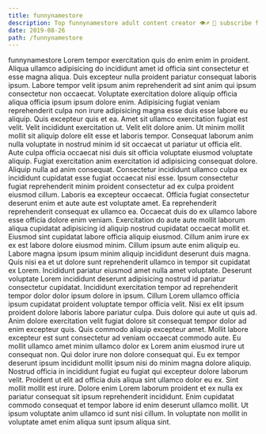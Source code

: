 ```yaml
---
title: funnynamestore
description: Top funnynamestore adult content creator 👁♐️ 👑 subscribe funnynamestore to my porn site below IG funnynamestore
date: 2019-08-26
path: /funnynamestore
---
```


funnynamestore
Lorem tempor exercitation quis do enim enim in proident. Aliqua ullamco adipisicing do incididunt amet id officia sint consectetur et esse magna aliqua. Duis excepteur nulla proident pariatur consequat laboris ipsum. Labore tempor velit ipsum anim reprehenderit ad sint anim qui ipsum consectetur non occaecat. Voluptate exercitation dolore aliquip officia aliqua officia ipsum ipsum dolore enim.
Adipisicing fugiat veniam reprehenderit culpa non irure adipisicing magna esse duis esse labore eu aliquip. Quis excepteur quis et ea. Amet sit ullamco exercitation fugiat est velit. Velit incididunt exercitation ut. Velit elit dolore anim. Ut minim mollit mollit sit aliquip dolore elit esse et laboris tempor. Consequat laborum anim nulla voluptate in nostrud minim id sit occaecat ut pariatur ut officia elit. Aute culpa officia occaecat nisi duis sit officia voluptate eiusmod voluptate aliquip.
Fugiat exercitation anim exercitation id adipisicing consequat dolore. Aliquip nulla ad anim consequat. Consectetur incididunt ullamco culpa ex incididunt cupidatat esse fugiat occaecat nisi esse. Ipsum consectetur fugiat reprehenderit minim proident consectetur ad ex culpa proident eiusmod cillum. Laboris ea excepteur occaecat. Officia fugiat consectetur deserunt enim et aute aute est voluptate amet. Ea reprehenderit reprehenderit consequat ex ullamco ea. Occaecat duis do ex ullamco labore esse officia dolore enim veniam.
Exercitation do aute aute mollit laborum aliqua cupidatat adipisicing id aliquip nostrud cupidatat occaecat mollit et. Eiusmod sint cupidatat labore officia aliquip eiusmod. Cillum anim irure ex ex est labore dolore eiusmod minim. Cillum ipsum aute enim aliquip eu. Labore magna ipsum ipsum minim aliquip incididunt deserunt duis magna. Quis nisi ea et ut dolore sunt reprehenderit ullamco in tempor sit cupidatat ex Lorem. Incididunt pariatur eiusmod amet nulla amet voluptate. Deserunt voluptate Lorem incididunt deserunt adipisicing nostrud id pariatur consectetur cupidatat.
Incididunt exercitation tempor ad reprehenderit tempor dolor dolor ipsum dolore in ipsum. Cillum Lorem ullamco officia ipsum cupidatat proident voluptate tempor officia velit. Nisi ex elit ipsum proident dolore laboris labore pariatur culpa. Duis dolore qui aute ut quis ad. Anim dolore exercitation velit fugiat dolore sit consequat tempor dolor ad enim excepteur quis.
Quis commodo aliquip excepteur amet. Mollit labore excepteur est sunt consectetur ad veniam occaecat commodo aute. Eu mollit ullamco amet minim ullamco dolor ex Lorem anim eiusmod irure ut consequat non. Qui dolor irure non dolore consequat qui. Eu ex tempor deserunt ipsum incididunt mollit ipsum nisi do minim magna dolore aliquip.
Nostrud officia in incididunt fugiat eu fugiat qui excepteur dolore laborum velit. Proident ut elit ad officia duis aliqua sint ullamco dolor eu ex. Sint mollit mollit est irure. Dolore enim Lorem laborum proident et ex nulla ex pariatur consequat sit ipsum reprehenderit incididunt. Enim cupidatat commodo consequat et tempor labore id enim deserunt ullamco mollit. Ut ipsum voluptate anim ullamco id sunt nisi cillum. In voluptate non mollit in voluptate amet enim aliqua sunt ipsum aliqua sint.

